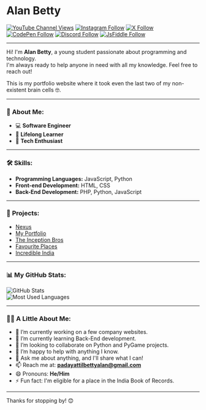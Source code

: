 # Alan Betty

[![YouTube Channel Views](https://img.shields.io/youtube/channel/views/UCXyMznWPmtsBvRmf6JSlr4w?style=social&label=YouTube)](https://youtube.com/@alanbetty) 
[![Instagram Follow](https://img.shields.io/badge/Instagram-Follow-%23000?style=social&logo=Instagram)](https://instagram.com/alan__betty) 
[![X Follow](https://img.shields.io/badge/X-Follow-%23000?style=social&logo=x)](https://x.com/AlanPBetty) 
[![CodePen Follow](https://img.shields.io/badge/CodePen-Follow-%23000?style=social&logo=codepen)](https://codepen.io/Alan-Betty) 
[![Discord Follow](https://img.shields.io/badge/Discord-Follow-%23000?style=social&logo=discord)](https://discord.com/users/1229633538362703882) 
[![JsFiddle Follow](https://img.shields.io/badge/JsFiddle-Follow-%23000?style=social&logo=JSfiddle)](https://jsfiddle.net/user/AlanBetty/fiddles/) 

---

Hi! I'm **Alan Betty**, a young student passionate about programming and technology.  
I'm always ready to help anyone in need with all my knowledge. Feel free to reach out!

This is my portfolio website where it took even the last two of my non-existent brain cells 🤓.

---

### 🚀 **About Me:**
- 💻 **Software Engineer**  
- 🌱 **Lifelong Learner**  
- 🚀 **Tech Enthusiast**  

---

### 🛠️ **Skills:**
- **Programming Languages:** JavaScript, Python  
- **Front-end Development:** HTML, CSS  
- **Back-End Development:** PHP, Python, JavaScript  

---

### 📂 **Projects:**
- [Nexus](https://the-inception-bros.github.io/nexus.github.io/)
- [My Portfolio](https://alan-betty.github.io)  
- [The Inception Bros](https://alan-betty.github.io/The-Inception-Bros)  
- [Favourite Places](https://webinar-alanpadayattilbetty.github.io/webinar-Alanpadayattilbetty-Mytraveldestinationadvancedwithlogin.github.io/)  
- [Incredible India](https://webinar-alanpadayattilbetty.github.io/mindchampWebinar.github.io/)  

---

### 📊 **My GitHub Stats:**

![GitHub Stats](https://github-readme-stats.vercel.app/api?username=Alan-Betty&show_icons=true&count_private=true&theme=dark)  
![Most Used Languages](https://github-readme-stats.vercel.app/api/top-langs/?username=Alan-Betty&layout=compact&theme=dark)  

---

### 🙋‍♂️ **A Little About Me:**
- 🔭 I’m currently working on a few company websites.  
- 🌱 I’m currently learning Back-End development.  
- 👯 I’m looking to collaborate on Python and PyGame projects.  
- 🤔 I’m happy to help with anything I know.  
- 💬 Ask me about anything, and I'll share what I can!  
- 📫 Reach me at: **padayattilbettyalan@gmail.com**  
- 😄 Pronouns: **He/Him**  
- ⚡ Fun fact: I'm eligible for a place in the India Book of Records.  

---

Thanks for stopping by! 😊
